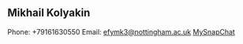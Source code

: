 ## Mikhail Kolyakin
Phone: +79161630550
Email: [efymk3@nottingham.ac.uk](efymk3@nottingham.ac.uk)
[MySnapChat](https://www.snapchat.com/add/boykin345?share_id=IiNqlQMJR0aNWMmoEEnK/w&locale=en_RU)
